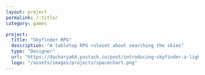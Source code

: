 ```yaml
---
layout: project
permalink: /:title/
category: games

project:
  title: "Skyfinder RPG"
  description: "A tabletop RPG ruleset about searching the skies"
  type: "Designer"
  url: "https://dacharya64.postach.io/post/introducing-skyfinder-a-lightweight-tabletop-rpg-system"
  logo: "/assets/images/projects/spacechart.png"
---
```

